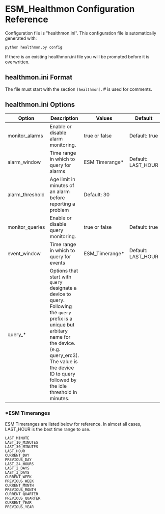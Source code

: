 # ESM_Healthmon Configuration Reference

Configuration file is "healthmon.ini". This configuration file is automatically generated with:
```awk
python healthmon.py config
```
If there is an existing healthmon.ini file you will be prompted before it is overwritten.

## healthmon.ini Format
The file must start with the section `[healthmon]`. # is used for comments. 

## healthmon.ini Options
|Option|Description|Values|Default|
| --- | --- | --- | --- |
|monitor_alarms|Enable or disable alarm monitoring. |true or false|Default: true|
|alarm_window|Time range in which to query for alarms|ESM Timerange*|Default: LAST_HOUR|
|alarm_threshold|Age limit in minutes of an alarm before reporting a problem|Default: 30|
|monitor_queries|Enable or disable query monitoring.|true or false|Default: true|
|event_window|Time range in which to query for events|ESM_Timerange*|Default: LAST_HOUR
|query_* |Options that start with `query` designate a device to query. Following the `query` prefix is a unique but arbitary name for the device. (e.g. query_erc3). The value is the device ID to query followed by the idle threshold in minutes.

### *ESM Timeranges
ESM Timeranges are listed below for reference. In almost all cases, LAST_HOUR is the best time range to use.

    LAST_MINUTE
    LAST_10_MINUTES
    LAST_30_MINUTES
    LAST_HOUR
    CURRENT_DAY
    PREVIOUS_DAY
    LAST_24_HOURS
    LAST_2_DAYS
    LAST_3_DAYS
    CURRENT_WEEK
    PREVIOUS_WEEK
    CURRENT_MONTH
    PREVIOUS_MONTH
    CURRENT_QUARTER
    PREVIOUS_QUARTER
    CURRENT_YEAR
    PREVIOUS_YEAR
